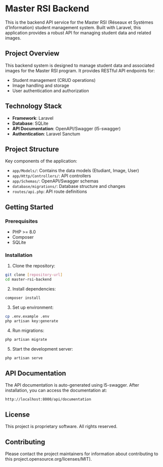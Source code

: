 # Master RSI Backend

This is the backend API service for the Master RSI (Réseaux et Systèmes d'Information) student management system. Built with Laravel, this application provides a robust API for managing student data and related images.

## Project Overview

This backend system is designed to manage student data and associated images for the Master RSI program. It provides RESTful API endpoints for:

-   Student management (CRUD operations)
-   Image handling and storage
-   User authentication and authorization

## Technology Stack

-   **Framework**: Laravel
-   **Database**: SQLite
-   **API Documentation**: OpenAPI/Swagger (l5-swagger)
-   **Authentication**: Laravel Sanctum

## Project Structure

Key components of the application:

-   `app/Models/`: Contains the data models (Etudiant, Image, User)
-   `app/Http/Controllers/`: API controllers
-   `app/Schemas/`: OpenAPI/Swagger schemas
-   `database/migrations/`: Database structure and changes
-   `routes/api.php`: API route definitions

## Getting Started

### Prerequisites

-   PHP >= 8.0
-   Composer
-   SQLite

### Installation

1. Clone the repository:

```bash
git clone [repository-url]
cd master-rsi-backend
```

2. Install dependencies:

```bash
composer install
```

3. Set up environment:

```bash
cp .env.example .env
php artisan key:generate
```

4. Run migrations:

```bash
php artisan migrate
```

5. Start the development server:

```bash
php artisan serve
```

## API Documentation

The API documentation is auto-generated using l5-swagger. After installation, you can access the documentation at:

```
http://localhost:8000/api/documentation
```

## License

This project is proprietary software. All rights reserved.

## Contributing

Please contact the project maintainers for information about contributing to this project.opensource.org/licenses/MIT).
